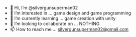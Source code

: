 - 👋 Hi, I’m @silvergunsuperman02
- 👀 I’m interested in ... game design and game programming
- 🌱 I’m currently learning ... game creation with unity
- 💞️ I’m looking to collaborate on ... NOTHING
- 📫 How to reach me ... silvergunsuperman02@gmail.com

<!---
silvergunsuperman02/silvergunsuperman02 is a ✨ special ✨ repository because its `README.md` (this file) appears on your GitHub profile.
You can click the Preview link to take a look at your changes.
--->
